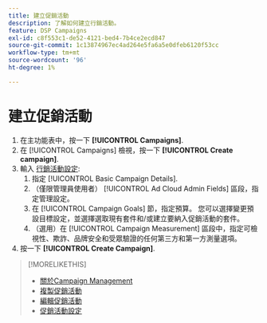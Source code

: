 ```yaml
---
title: 建立促銷活動
description: 了解如何建立行銷活動。
feature: DSP Campaigns
exl-id: c8f553c1-de52-4121-bed4-7b4ce2ecd847
source-git-commit: 1c13874967ec4ad264e5fa6a5e0dfeb6120f53cc
workflow-type: tm+mt
source-wordcount: '96'
ht-degree: 1%

---
```


# 建立促銷活動

1. 在主功能表中，按一下 **[!UICONTROL Campaigns]**.
1. 在 [!UICONTROL Campaigns] 檢視，按一下 **[!UICONTROL Create campaign]**.
1. 輸入 [行銷活動設定](campaign-settings.md):
   1. 指定 [!UICONTROL Basic Campaign Details].
   1. （僅限管理員使用者） [!UICONTROL Ad Cloud Admin Fields] 區段，指定管理設定。
   1. 在 [!UICONTROL Campaign Goals] 節，指定預算。 您可以選擇變更預設目標設定，並選擇選取現有套件和/或建立要納入促銷活動的套件。
   1. （選用）在 [!UICONTROL Campaign Measurement] 區段中，指定可檢視性、欺詐、品牌安全和受眾驗證的任何第三方和第一方測量選項。
1. 按一下 **[!UICONTROL Create Campaign]**.

>[!MORELIKETHIS]
>
>* [關於Campaign Management](campaign-about.md)
>* [複製促銷活動](campaign-duplicate.md)
>* [編輯促銷活動](campaign-edit.md)
>* [促銷活動設定](campaign-settings.md)

